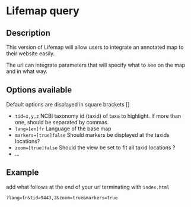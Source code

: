 # Lifemap query
## Description
This version of Lifemap will allow users to integrate an annotated map to their website easily. 

The url can integrate parameters that will specify what to see on the map and in what way. 

## Options available
Default options are displayed in square brackets []
* `tid=x,y,z` NCBI taxonomy id (taxid) of taxa to highlight. If more than one, should be separated by commas.
* `lang=[en]fr` Language of the base map
* `markers=[true]false` Should markers be displayed at the taxids locations? 
* `zoom=[true]false` Should the view be set to fit all taxid locations ? 
* ...

## Example
add what follows at the end of your url terminating with `index.html`
```
?lang=fr&tid=9443,2&zoom=true&markers=true
```

